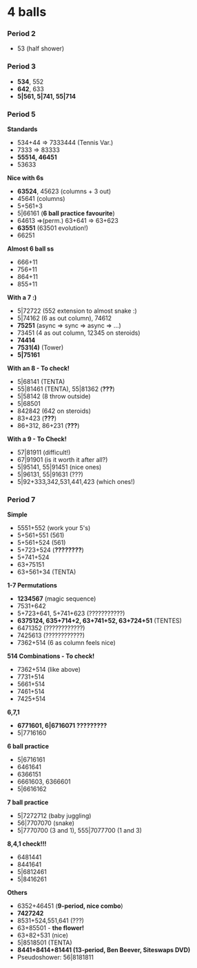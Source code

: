 # 4 balls

### Period 2

- 53 (half shower)

### Period 3

- **534**, 552
- **642**, 633
- **5|561, 5|741, 55|714**

### Period 5

**Standards**  
- 534+44 => 7333444 (Tennis Var.)
- 7333 => 83333
- **55514, 46451**
- 53633

**Nice with 6s**  
- **63524**, 45623 (columns + 3 out)
- 45641 (columns)
- 5+561+3
- 5|66161 (**6 ball practice favourite**)
- 64613 =>(perm.) 63+641 => 63+623
- **63551** (63501 evolution!)
- 66251

**Almost 6 ball ss**  
- 666+11
- 756+11
- 864+11
- 855+11

**With a 7 :)**  
- 5|72722 (552 extension to almost snake :)
- 5|74162 (6 as out column), 74612
- **75251** (async => sync => async => ...)
- 73451 (4 as out column, 12345 on steroids)
- **74414**
- **7531(4)** (Tower)
- **5|75161**

**With an 8 - To check!**                                                       
- 5|68141 (TENTA)                                                               
- 55|81461 (TENTA), 55|81362 (**???**)                                          
- 5|58142 (8 throw outside)                                                     
- 5|68501                                                                       
- 842842 (642 on steroids)                                                      
- 83+423 (**???**)                                                              
- 86+312, 86+231 (**???**)
                                                                        
**With a 9 - To Check!**                                                        
- 57|81911 (difficult!)
- 67|91901 (is it worth it after all?)
- 5|95141, 55|91451 (nice ones)
- 5|96131, 55|91631 (???)
- 5|92+333,342,531,441,423 (which ones!)

### Period 7

**Simple**  
- 5551+552 (work your 5's)
- 5+561+551 (561)                                                      
- 5+561+524 (561)                                                                    
- 5+723+524 (**????????**)                                                          
- 5+741+524
- 63+75151
- 63+561+34 (TENTA)

**1-7 Permutations**  
- **1234567** (magic sequence)
- 7531+642
- 5+723+641, 5+741+623 (???????????)
- **6375124, 635+714+2, 63+741+52, 63+724+51** (TENTES)
- 6471352 (????????????)
- 7425613 (????????????)
- 7362+514 (6 as column feels nice)

**514 Combinations - To check!**  
- 7362+514 (like above)
- 7731+514
- 5661+514
- 7461+514
- 7425+514

**6,7,1**  
- **6771601, 6|6716071 ?????????**
- 5|7716160

**6 ball practice**  
- 5|6716161
- 6461641
- 6366151
- 6661603, 6366601                                                       
- 5|6616162

**7 ball practice**  
- 5|7272712 (baby juggling)
- 56|7707070 (snake)
- 5|7770700 (3 and 1), 555|7077700 (1 and 3)

**8,4,1 check!!!**                                                              
- 6481441                                                                       
- 8441641                                                                       
- 5|6812461                                                                     
- 5|8416261

**Others**  
- 6352+46451 (**9-period, nice combo**)
- **7427242**
- 8531+524,551,641 (???)
- 63+85501 - **the flower!**
- 63+82+531 (nice)
- 5|8518501 (TENTA)
- **8441+8414+81441 (13-period, Ben Beever, Siteswaps DVD)**
- Pseudoshower: 56|8181811

